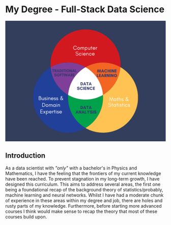 # My Degree - Full-Stack Data Science

![datascience venn diagram](./images/data_science_venn_diagram.png)

## Introduction

As a data scientist with *"only"* with a bachelor's in Physics and Mathematics,
I have the feeling that the frontiers of my current knowledge have been reached.
To prevent stagnation in my long-term growth, I have designed this curriculum. 
This aims to address several areas, the first one being a foundational recap
of the background theory of statistics/probably, machine learning and neural networks.
Whilst I have had a moderate chunk of experience in these areas within my degree and job,
there are holes and rusty parts of my knowledge.
Furthermore, before starting more advanced courses I think would make sense to recap the theory
that most of these courses build upon.

